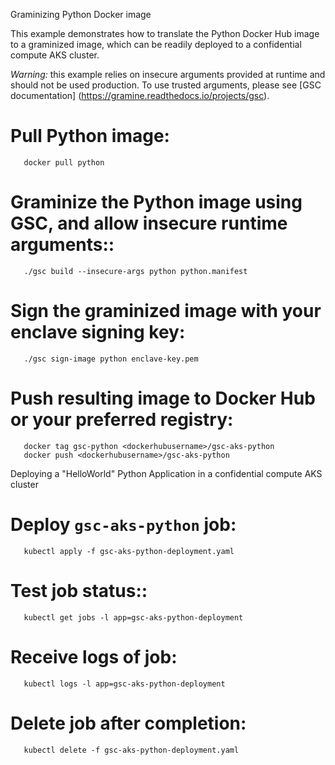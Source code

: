 Graminizing Python Docker image

This example demonstrates how to translate the Python Docker Hub image to a
graminized image, which can be readily deployed to a confidential compute AKS
cluster.

   *Warning:* this example relies on insecure arguments provided at runtime and
   should not be used production. To use trusted arguments, please see
   [GSC documentation] (https://gramine.readthedocs.io/projects/gsc).

# Pull Python image:

       docker pull python

# Graminize the Python image using GSC, and allow insecure runtime arguments::

       ./gsc build --insecure-args python python.manifest

# Sign the graminized image with your enclave signing key:

       ./gsc sign-image python enclave-key.pem

# Push resulting image to Docker Hub or your preferred registry:

       docker tag gsc-python <dockerhubusername>/gsc-aks-python
       docker push <dockerhubusername>/gsc-aks-python

Deploying a "HelloWorld" Python Application in a confidential compute AKS cluster

# Deploy `gsc-aks-python` job:

       kubectl apply -f gsc-aks-python-deployment.yaml

# Test job status::

       kubectl get jobs -l app=gsc-aks-python-deployment

# Receive logs of job:

       kubectl logs -l app=gsc-aks-python-deployment

# Delete job after completion:

       kubectl delete -f gsc-aks-python-deployment.yaml
